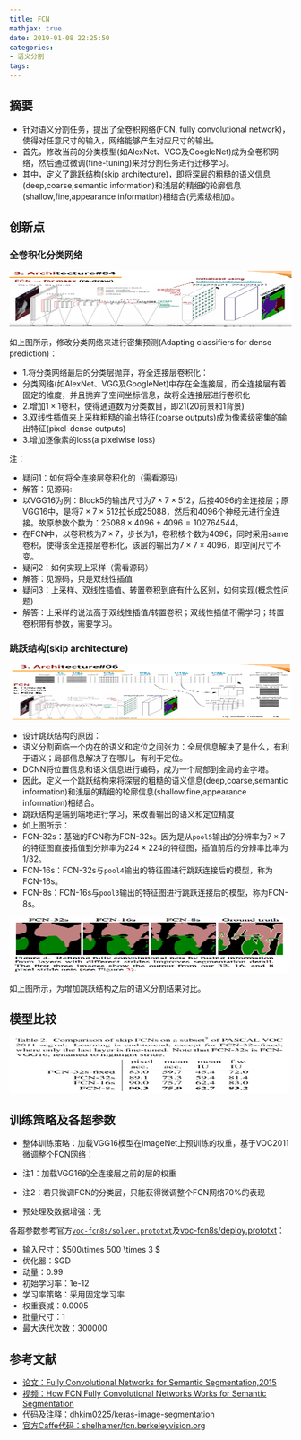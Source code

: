 ```yaml
---
title: FCN
mathjax: true
date: 2019-01-08 22:25:50
categories: 
- 语义分割
tags:
---
```


## 摘要

- 针对语义分割任务，提出了全卷积网络(FCN, fully convolutional network)，使得对任意尺寸的输入，网络能够产生对应尺寸的输出。
- 首先，修改当前的分类模型(如AlexNet、VGG及GoogleNet)成为全卷积网络，然后通过微调(fine-tuning)来对分割任务进行迁移学习。
- 其中，定义了跳跃结构(skip architecture)，即将深层的粗糙的语义信息(deep,coarse,semantic information)和浅层的精细的轮廓信息(shallow,fine,appearance information)相结合(元素级相加)。

<!-- more -->

## 创新点

### 全卷积化分类网络
<img src="/images/FCN/1.png"  width = "700" height = "100"/>

如上图所示，修改分类网络来进行密集预测(Adapting classifiers for dense prediction)：

- 1.将分类网络最后的分类层抛弃，将全连接层卷积化：
 - 分类网络(如AlexNet、VGG及GoogleNet)中存在全连接层，而全连接层有着固定的维度，并且抛弃了空间坐标信息，故将全连接层进行卷积化
- 2.增加$1\times 1$卷积，使得通道数为分类数目，即21(20前景和1背景)
- 3.双线性插值来上采样粗糙的输出特征(coarse outputs)成为像素级密集的输出特征(pixel-dense outputs)
- 3.增加逐像素的loss(a pixelwise loss)

注：

- 疑问1：如何将全连接层卷积化的（需看源码）
- 解答：见源码:
 - 以VGG16为例：Block5的输出尺寸为$7 \times 7 \times 512$，后接4096的全连接层；原VGG16中，是将$7 \times 7 \times 512$拉长成25088，然后和4096个神经元进行全连接。故原参数个数为：$25088 \times 4096+4096 =  102764544$。
 - 在FCN中，以卷积核为$7\times7$，步长为1，卷积核个数为4096，同时采用same卷积，使得该全连接层卷积化，该层的输出为$7 \times7 \times 4096$，即空间尺寸不变。
- 疑问2：如何实现上采样（需看源码）
- 解答：见源码，只是双线性插值 
- 疑问3：上采样、双线性插值、转置卷积到底有什么区别，如何实现(概念性问题)
- 解答：上采样的说法高于双线性插值/转置卷积；双线性插值不需学习；转置卷积带有参数，需要学习。
    
### 跳跃结构(skip architecture)
<img src="/images/FCN/2.png"  width = "700" height = "100"/>

- 设计跳跃结构的原因：
 - 语义分割面临一个内在的语义和定位之间张力：全局信息解决了是什么，有利于语义；局部信息解决了在哪儿，有利于定位。
 - DCNN将位置信息和语义信息进行编码，成为一个局部到全局的金字塔。
 - 因此，定义一个跳跃结构来将深层的粗糙的语义信息(deep,coarse,semantic information)和浅层的精细的轮廓信息(shallow,fine,appearance information)相结合。
- 跳跃结构是端到端地进行学习，来改善输出的语义和定位精度
- 如上图所示：
 - FCN-32s：基础的FCN称为FCN-32s。因为是从`pool5`输出的分辨率为$7 \times 7$的特征图直接插值到分辨率为$224 \times 224$的特征图，插值前后的分辨率比率为$1/32$。
 - FCN-16s：FCN-32s与`pool4`输出的特征图进行跳跃连接后的模型，称为FCN-16s。
 - FCN-8s：FCN-16s与`pool3`输出的特征图进行跳跃连接后的模型，称为FCN-8s。

<img src="/images/FCN/3.png"  width = "500" height = "100"/>

如上图所示，为增加跳跃结构之后的语义分割结果对比。

## 模型比较
<img src="/images/FCN/4.png"  width = "500" height = "100"/>

## 训练策略及各超参数

- 整体训练策略：加载VGG16模型在ImageNet上预训练的权重，基于VOC2011微调整个FCN网络：
 - 注1：加载VGG16的全连接层之前的层的权重
 - 注2：若只微调FCN的分类层，只能获得微调整个FCN网络70%的表现

- 预处理及数据增强：无

各超参数参考官方[`voc-fcn8s/solver.prototxt`](https://github.com/shelhamer/fcn.berkeleyvision.org/blob/master/siftflow-fcn8s/solver.prototxt)及[voc-fcn8s/deploy.prototxt](https://github.com/shelhamer/fcn.berkeleyvision.org/blob/master/voc-fcn8s/deploy.prototxt)：

- 输入尺寸：$500\times 500 \times 3 $
- 优化器：SGD
- 动量：0.99
- 初始学习率：1e-12
- 学习率策略：采用固定学习率
- 权重衰减：0.0005
- 批量尺寸：1
- 最大迭代次数：300000 

## 参考文献

- [论文：Fully Convolutional Networks for Semantic Segmentation,2015](https://people.eecs.berkeley.edu/~jonlong/long_shelhamer_fcn.pdf)
- [视频：How FCN Fully Convolutional Networks Works for Semantic Segmentation](https://www.youtube.com/watch?v=UdZnhZrM2vQ)
- [代码及注释：dhkim0225/keras-image-segmentation](https://github.com/liminn/keras-image-segmentation/blob/master/model/fcn.py)
- [官方Caffe代码：shelhamer/fcn.berkeleyvision.org](https://github.com/shelhamer/fcn.berkeleyvision.org)




